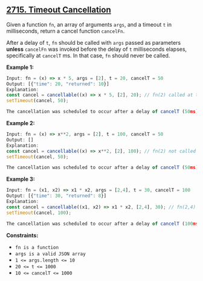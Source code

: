 ## [2715. Timeout Cancellation](https://leetcode.com/problems/timeout-cancellation/)

Given a function `fn`, an array of arguments `args`, and a timeout `t` in milliseconds, return a cancel function `cancelFn`.

After a delay of `t`, `fn` should be called with `args` passed as parameters **unless** `cancelFn` was invoked before the delay of `t` milliseconds elapses, specifically at `cancelT` ms. In that case, `fn` should never be called.

**Example 1:**

```js
Input: fn = (x) => x * 5, args = [2], t = 20, cancelT = 50
Output: [{"time": 20, "returned": 10}]
Explanation:
const cancel = cancellable((x) => x * 5, [2], 20); // fn(2) called at t=20ms
setTimeout(cancel, 50);

The cancellation was scheduled to occur after a delay of cancelT (50ms), which happened after the execution of fn(2) at 20ms.
```

**Example 2:**

```js
Input: fn = (x) => x**2, args = [2], t = 100, cancelT = 50
Output: []
Explanation:
const cancel = cancellable((x) => x**2, [2], 100); // fn(2) not called
setTimeout(cancel, 50);

The cancellation was scheduled to occur after a delay of cancelT (50ms), which happened before the execution of fn(2) at 100ms, resulting in fn(2) never being called.
```

**Example 3:**

```js
Input: fn = (x1, x2) => x1 * x2, args = [2,4], t = 30, cancelT = 100
Output: [{"time": 30, "returned": 8}]
Explanation:
const cancel = cancellable((x1, x2) => x1 * x2, [2,4], 30); // fn(2,4) called at t=30ms
setTimeout(cancel, 100);

The cancellation was scheduled to occur after a delay of cancelT (100ms), which happened after the execution of fn(2,4) at 30ms.
```

**Constraints:**

- `fn is a function`
- `args is a valid JSON array`
- `1 <= args.length <= 10`
- `20 <= t <= 1000`
- `10 <= cancelT <= 1000`
